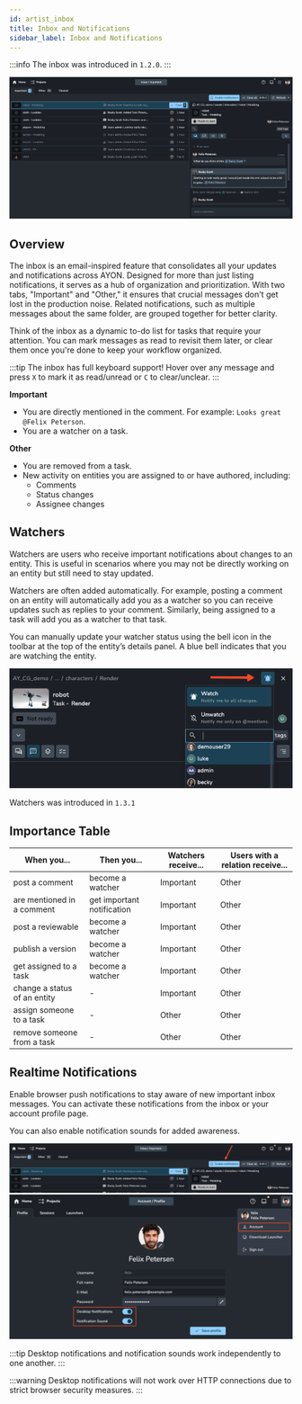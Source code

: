 ```yaml
---
id: artist_inbox
title: Inbox and Notifications
sidebar_label: Inbox and Notifications
---
```


:::info
The inbox was introduced in `1.2.0`.
:::

![Inbox overview](./assets/inbox/inbox_important.png)

## Overview

The inbox is an email-inspired feature that consolidates all your updates and notifications across AYON. Designed for more than just listing notifications, it serves as a hub of organization and prioritization. With two tabs, "Important" and "Other," it ensures that crucial messages don't get lost in the production noise. Related notifications, such as multiple messages about the same folder, are grouped together for better clarity.

Think of the inbox as a dynamic to-do list for tasks that require your attention. You can mark messages as read to revisit them later, or clear them once you're done to keep your workflow organized.

:::tip
The inbox has full keyboard support! Hover over any message and press `X` to mark it as read/unread or `C` to clear/unclear.
:::

**Important**

-   You are directly mentioned in the comment. For example: `Looks great @Felix Peterson`.
-   You are a watcher on a task.

**Other**

-   You are removed from a task.
-   New activity on entities you are assigned to or have authored, including:
    -   Comments
    -   Status changes
    -   Assignee changes

## Watchers

Watchers are users who receive important notifications about changes to an entity. This is useful in scenarios where you may not be directly working on an entity but still need to stay updated.

Watchers are often added automatically. For example, posting a comment on an entity will automatically add you as a watcher so you can receive updates such as replies to your comment. Similarly, being assigned to a task will add you as a watcher to that task.

You can manually update your watcher status using the bell icon in the toolbar at the top of the entity’s details panel. A blue bell indicates that you are watching the entity.

![Watchers dropdown](./assets/inbox/watchers.png)

Watchers was introduced in `1.3.1`

## Importance Table

| When you...                  | Then you...                | Watchers receive... | Users with a relation receive... |
| ---------------------------- | -------------------------- | ------------------- | -------------------------------- |
| post a comment               | become a watcher           | Important           | Other                            |
| are mentioned in a comment   | get important notification | Important           | Other                            |
| post a reviewable            | become a watcher           | Important           | Other                            |
| publish a version            | become a watcher           | Important           | Other                            |
| get assigned to a task       | become a watcher           | Important           | Other                            |
| change a status of an entity | -                          | Important           | Other                            |
| assign someone to a task     | -                          | Other               | Other                            |
| remove someone from a task   | -                          | Other               | Other                            |

## Realtime Notifications

Enable browser push notifications to stay aware of new important inbox messages. You can activate these notifications from the inbox or your account profile page.

You can also enable notification sounds for added awareness.

![Turn on notifications](./assets/inbox/inbox_enable.png)
![Turn on notifications in account](./assets/inbox/notifications_account_settings.png)

:::tip
Desktop notifications and notification sounds work independently to one another.
:::

:::warning
Desktop notifications will not work over HTTP connections due to strict browser security measures.
:::
